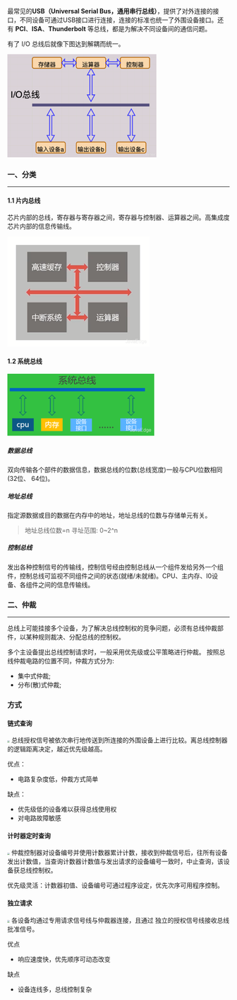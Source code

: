 最常见的**USB（Universal Serial Bus，通用串行总线）**，提供了对外连接的接口，不同设备可通过USB接口进行连接，连接的标准也统一了外围设备接口。还有 **PCI**、**ISA**、**Thunderbolt** 等总线，都是为解决不同设备间的通信问题。

有了 I/O 总线后就像下图达到解耦而统一。

<img src="img/watermark,type_ZmFuZ3poZW5naGVpdGk,shadow_10,text_SmF2YUVkZ2U=,size_16,color_FFFFFF,t_70.png" style="zoom: 33%;" />

### 一、分类

---

#### 1.1 片内总线

芯片内部的总线，寄存器与寄存器之间，寄存器与控制器、运算器之间。高集成度芯片内部的信息传输线。

<img src="img/watermark,type_ZmFuZ3poZW5naGVpdGk,shadow_10,text_SmF2YUVkZ2U=,size_16,color_FFFFFF,t_70-20230213163604942.png" style="zoom: 67%;" />

#### 1.2 系统总线

<img src="img/watermark,type_ZmFuZ3poZW5naGVpdGk,shadow_10,text_SmF2YUVkZ2U=,size_16,color_FFFFFF,t_70-20230213163625967.png" style="zoom: 67%;" />

##### 数据总线

双向传输各个部件的数据信息，数据总线的位数(总线宽度)一般与CPU位数相同(32位、 64位)。

##### 地址总线

指定源数据或目的数据在内存中的地址，地址总线的位数与存储单元有关。

>地址总线位数=n
>寻址范围: 0~2^n

##### 控制总线

发出各种控制信号的传输线，控制信号经由控制总线从一个组件发给另外一个组件，控制总线可监视不同组件之间的状态(就绪/未就绪)。CPU、主内存、I0设备、各组件之间的信息传输线。



### 二、仲裁

---

总线上可能挂接多个设备，为了解决总线控制权的竞争问题，必须有总线仲裁部件，以某种规则裁决、分配总线的控制权。

多个主设备提出总线控制请求时，一般采用优先级或公平策略进行仲裁。
按照总线仲裁电路的位置不同，仲裁方式分为:

- 集中式仲裁;
- 分布(散)式仲裁;

### 方式

#### 链式查询

<img src="https://img-blog.csdnimg.cn/20210215133514264.png?x-oss-process=image/watermark,type_ZmFuZ3poZW5naGVpdGk,shadow_10,text_SmF2YUVkZ2U=,size_16,color_FFFFFF,t_70" style="zoom: 33%;" />
总线授权信号被依次串行地传送到所连接的外围设备上进行比较。离总线控制器的逻辑距离决定，越近优先级越高。

优点：

- 电路复杂度低，仲裁方式简单

缺点：

- 优先级低的设备难以获得总线使用权
- 对电路故障敏感

#### 计时器定时查询

<img src="https://img-blog.csdnimg.cn/20210215135726292.png?x-oss-process=image/watermark,type_ZmFuZ3poZW5naGVpdGk,shadow_10,text_SmF2YUVkZ2U=,size_16,color_FFFFFF,t_70" style="zoom:33%;" />
仲裁控制器对设备编号并使用计数器累计计数，接收到仲裁信号后，往所有设备发出计数值，当查询计数器计数值与发出请求的设备编号一致时，中止查询，该设备获总线控制权。

优先级灵活：计数器初值、设备编号可通过程序设定，优先次序可用程序控制。 

#### 独立请求

<img src="https://img-blog.csdnimg.cn/20210215140807440.png?x-oss-process=image/watermark,type_ZmFuZ3poZW5naGVpdGk,shadow_10,text_SmF2YUVkZ2U=,size_16,color_FFFFFF,t_70" style="zoom: 33%;" />
各设备均通过专用请求信号线与仲裁器连接，且通过
独立的授权信号线接收总线批准信号。

优点

- 响应速度快，优先顺序可动态改变

缺点

- 设备连线多，总线控制复杂

